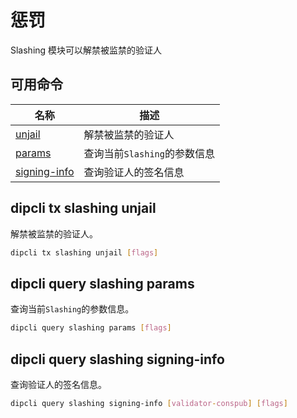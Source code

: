# 惩罚

Slashing 模块可以解禁被监禁的验证人

## 可用命令

| 名称                                                | 描述                         |
| --------------------------------------------------- | ---------------------------- |
| [unjail](#dipcli-tx-slashing-unjail)                  | 解禁被监禁的验证人           |
| [params](#dipcli-query-slashing-params)               | 查询当前`Slashing`的参数信息 |
| [signing-info](#dipcli-query-slashing-signing-info)   | 查询验证人的签名信息         |

## dipcli tx slashing unjail

解禁被监禁的验证人。

```bash
dipcli tx slashing unjail [flags]
```

## dipcli query slashing params

查询当前`Slashing`的参数信息。

```bash
dipcli query slashing params [flags]
```

## dipcli query slashing signing-info

查询验证人的签名信息。

```bash
dipcli query slashing signing-info [validator-conspub] [flags]
```
